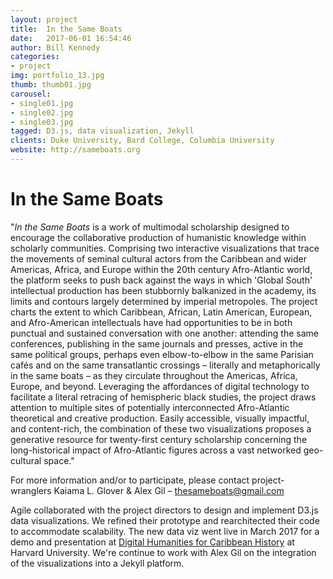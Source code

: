 ```yaml
---
layout: project
title:  In the Same Boats
date:   2017-06-01 16:54:46
author: Bill Kennedy
categories:
- project
img: portfolio_13.jpg
thumb: thumb01.jpg
carousel:
- single01.jpg
- single02.jpg
- single03.jpg
tagged: D3.js, data visualization, Jekyll 
clients: Duke University, Bard College, Columbia University
website: http://sameboats.org
---
```

# In the Same Boats
"*In the Same Boats* is a work of multimodal scholarship designed to encourage the collaborative production of humanistic knowledge within scholarly communities. Comprising two interactive visualizations that trace the movements of seminal cultural actors from the Caribbean and wider Americas, Africa, and Europe within the 20th century Afro-Atlantic world, the platform seeks to push back against the ways in which 'Global South' intellectual production has been stubbornly balkanized in the academy, its limits and contours largely determined by imperial metropoles. The project charts the extent to which Caribbean, African, Latin American, European, and Afro-American intellectuals have had opportunities to be in both punctual and sustained conversation with one another: attending the same conferences, publishing in the same journals and presses, active in the same political groups, perhaps even elbow-to-elbow in the same Parisian cafés and on the same transatlantic crossings &ndash; literally and metaphorically in the same boats &ndash; as they circulate throughout the Americas, Africa, Europe, and beyond. Leveraging the affordances of digital technology to facilitate a literal retracing of hemispheric black studies, the project draws attention to multiple sites of potentially interconnected Afro-Atlantic theoretical and creative production. Easily accessible, visually impactful, and content-rich, the combination of these two visualizations proposes a generative resource for twenty-first century scholarship concerning the long-historical impact of Afro-Atlantic figures across a vast networked geo-cultural space."

For more information and/or to participate, please contact project-wranglers Kaiama L. Glover & Alex Gil – [thesameboats@gmail.com][email]

Agile collaborated with the project directors to design and implement D3.js data visualizations. We refined their prototype and rearchitected their code to accommodate scalability. The new data viz went live in March 2017 for a demo and presentation at [Digital Humanities for Caribbean History][DHfCH] at Harvard University. We're continue to work with Alex Gil on the integration of the visualizations into a Jekyll platform.
 
[email]: [mailto:thesameboats@gmail.com]
[DHfCH]: http://smallaxe.net/sxlive/digital-humanities-caribbean-history-harvard-university

